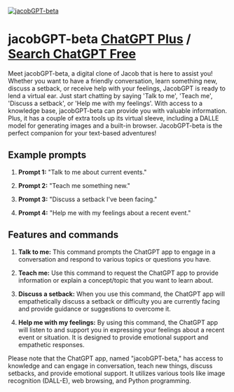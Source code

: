 
[![jacobGPT-beta](https://files.oaiusercontent.com/file-GW0YNOCzSZSz8m3kBhfW95Zx?se=2123-10-16T23%3A35%3A03Z&sp=r&sv=2021-08-06&sr=b&rscc=max-age%3D31536000%2C%20immutable&rscd=attachment%3B%20filename%3Dc4210479-e862-4b59-9056-c87b43bc8a1f.png&sig=3tkPhAb/0ADm2kvo4FutUkUdLiVigzbOcrbwPIUeCS4%3D)](https://chat.openai.com/g/g-aM8yVX5od-jacobgpt-beta)

# jacobGPT-beta [ChatGPT Plus](https://chat.openai.com/g/g-aM8yVX5od-jacobgpt-beta) / [Search ChatGPT Free](https://gptcall.net/index.html#/?search=jacobGPT-beta)

Meet jacobGPT-beta, a digital clone of Jacob that is here to assist you! Whether you want to have a friendly conversation, learn something new, discuss a setback, or receive help with your feelings, JacobGPT is ready to lend a virtual ear. Just start chatting by saying 'Talk to me', 'Teach me', 'Discuss a setback', or 'Help me with my feelings'. With access to a knowledge base, jacobGPT-beta can provide you with valuable information. Plus, it has a couple of extra tools up its virtual sleeve, including a DALLE model for generating images and a built-in browser. JacobGPT-beta is the perfect companion for your text-based adventures!

## Example prompts

1. **Prompt 1:** "Talk to me about current events."

2. **Prompt 2:** "Teach me something new."

3. **Prompt 3:** "Discuss a setback I've been facing."

4. **Prompt 4:** "Help me with my feelings about a recent event."

## Features and commands

1. **Talk to me:** This command prompts the ChatGPT app to engage in a conversation and respond to various topics or questions you have.

2. **Teach me:** Use this command to request the ChatGPT app to provide information or explain a concept/topic that you want to learn about.

3. **Discuss a setback:** When you use this command, the ChatGPT app will empathetically discuss a setback or difficulty you are currently facing and provide guidance or suggestions to overcome it.

4. **Help me with my feelings:** By using this command, the ChatGPT app will listen to and support you in expressing your feelings about a recent event or situation. It is designed to provide emotional support and empathetic responses.

Please note that the ChatGPT app, named "jacobGPT-beta," has access to knowledge and can engage in conversation, teach new things, discuss setbacks, and provide emotional support. It utilizes various tools like image recognition (DALL-E), web browsing, and Python programming.


